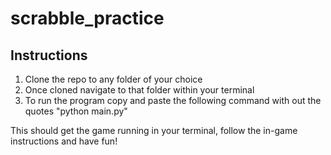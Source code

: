 # scrabble_practice
 
## Instructions

<ol>
<li>Clone the repo to any folder of your choice</li>
<li>Once cloned navigate to that folder within your terminal</li>
<li>To run the program copy and paste the following command with out the quotes "python main.py"</li>
</ol>

This should get the game running in your terminal, follow the in-game instructions and have fun!
